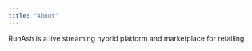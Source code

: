 ```yaml
---
title: "About"
---
```







RunAsh is a live streaming hybrid platform and marketplace for retailing



























